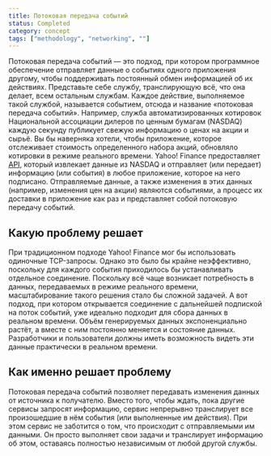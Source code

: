 ```yaml
---
title: Потоковая передача событий
status: Completed
category: concept
tags: ["methodology", "networking", ""]
---
```


Потоковая передача событий — это подход, при котором программное обеспечение отправляет данные о событиях одного приложения другому, чтобы поддерживать постоянный обмен информацией об их действиях.
Представьте себе службу, транслирующую всё, что она делает, всем остальным службам.
Каждое действие, выполняемое такой службой, называется событием, отсюда и название «потоковая передача событий».
Например, служба автоматизированных котировок Национальной ассоциации дилеров по ценным бумагам (NASDAQ) каждую секунду публикует свежую информацию о ценах на акции и сырьё.
Вы бы наверняка хотели, чтобы приложение, которое отслеживает стоимость определенного набора акций, обновляло котировки в режиме реального времени.
Yahoo! Finance предоставляет [API](/application-programming-interface/), который извлекает данные из NASDAQ и отправляет (или передает) информацию (или события) в любое приложение, которое на него подписано.
Отправляемые данные, а также изменения в этих данных (например, изменения цен на акции) являются событиями, а процесс их доставки в приложение как раз и представляет собой потоковую передачу событий.

## Какую проблему решает

При традиционном подходе Yahoo! Finance мог бы использовать одиночные TCP-запросы.
Однако это было бы крайне неэффективно, поскольку для каждого события приходилось бы устанавливать отдельное соединение.
Поскольку всё чаще возникает потребность в данных, передаваемых в режиме реального времени, масштабирование такого решения стало бы сложной задачей.
А вот подход, при котором открывается соединение с дальнейшей подпиской на поток событий, уже идеально подходит для сбора данных в реальном времени.
Объём генерируемых данных экспоненциально растёт, а вместе с ним постоянно меняется и состояние данных. Разработчики и пользователи должны иметь возможность видеть эти данные практически в реальном времени.

## Как именно решает проблему

Потоковая передача событий позволяет передавать изменения данных от источника к получателю.
Вместо того, чтобы ждать, пока другие сервисы запросят информацию, сервис непрерывно транслирует все произошедшие в нём события (или выполненные им действия).
При этом сервис не заботится о том, что происходит с отправляемыми им данными.
Он просто выполняет свои задачи и транслирует информацию об этом, оставаясь полностью независимым от любой другой службы.
